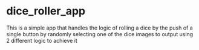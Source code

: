 # dice_roller_app

This is a simple app that handles the logic of rolling a dice by the push of a single button by randomly selecting one of the dice images to output using 2 different logic to achieve it
